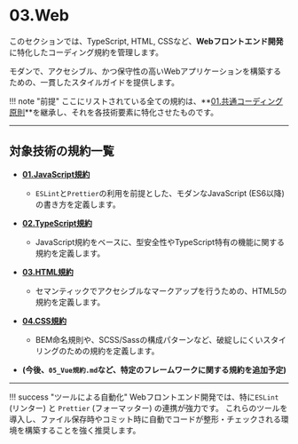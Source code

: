 # 03.Web

このセクションでは、TypeScript, HTML, CSSなど、**Webフロントエンド開発**に特化したコーディング規約を管理します。

モダンで、アクセシブル、かつ保守性の高いWebアプリケーションを構築するための、一貫したスタイルガイドを提供します。

!!! note "前提"
    ここにリストされている全ての規約は、**[01.共通コーディング原則](../../01_共通規則/01_共通コーディング原則.md)**を継承し、それを各技術要素に特化させたものです。

---

## 対象技術の規約一覧

*   **[01.JavaScript規約](./01_JavaScript規約.md)**
    *   `ESLint`と`Prettier`の利用を前提とした、モダンなJavaScript (ES6以降) の書き方を定義します。

*   **[02.TypeScript規約](./02_TypeScript規約.md)**
    *   JavaScript規約をベースに、型安全性やTypeScript特有の機能に関する規約を定義します。

*   **[03.HTML規約](./03_HTML規約.md)**
    *   セマンティックでアクセシブルなマークアップを行うための、HTML5の規約を定義します。

*   **[04.CSS規約](./04_CSS規約.md)**
    *   BEM命名規則や、SCSS/Sassの構成パターンなど、破綻しにくいスタイリングのための規約を定義します。

*   **(今後、`05_Vue規約.md`など、特定のフレームワークに関する規約を追加予定)**

---

!!! success "ツールによる自動化"
    Webフロントエンド開発では、特に`ESLint` (リンター) と `Prettier` (フォーマッター) の連携が強力です。
    これらのツールを導入し、ファイル保存時やコミット時に自動でコードが整形・チェックされる環境を構築することを強く推奨します。
    